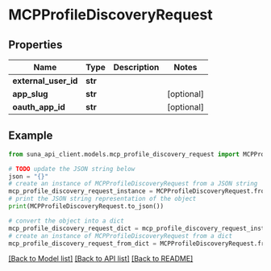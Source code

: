 # MCPProfileDiscoveryRequest


## Properties

Name | Type | Description | Notes
------------ | ------------- | ------------- | -------------
**external_user_id** | **str** |  | 
**app_slug** | **str** |  | [optional] 
**oauth_app_id** | **str** |  | [optional] 

## Example

```python
from suna_api_client.models.mcp_profile_discovery_request import MCPProfileDiscoveryRequest

# TODO update the JSON string below
json = "{}"
# create an instance of MCPProfileDiscoveryRequest from a JSON string
mcp_profile_discovery_request_instance = MCPProfileDiscoveryRequest.from_json(json)
# print the JSON string representation of the object
print(MCPProfileDiscoveryRequest.to_json())

# convert the object into a dict
mcp_profile_discovery_request_dict = mcp_profile_discovery_request_instance.to_dict()
# create an instance of MCPProfileDiscoveryRequest from a dict
mcp_profile_discovery_request_from_dict = MCPProfileDiscoveryRequest.from_dict(mcp_profile_discovery_request_dict)
```
[[Back to Model list]](../README.md#documentation-for-models) [[Back to API list]](../README.md#documentation-for-api-endpoints) [[Back to README]](../README.md)


